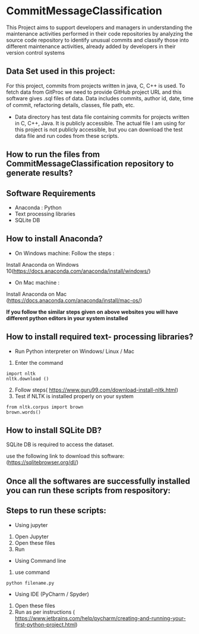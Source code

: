 # CommitMessageClassification
 This Project aims to support developers and managers in understanding the maintenance activities performed in their code repositories by analyzing  the source code repository to identify unusual commits and classify those into  different maintenance activities, already added by developers in their version control systems
 
## Data Set used in this project:

For this project, commits from projects written in java, C, C++ is used. To fetch data from GitProc we need to provide   GitHub project URL and this software gives .sql files of data. Data includes commits, author id, date, time of commit, refactoring details, classes, ﬁle path, etc.

* Data directory has test data file containing commits for projects written in C, C++, Java. It is publicly accessible. The actual file I am using for this project is not publicly accessible, but you can download the test data file and run codes from these scripts.


## How to run the files from CommitMessageClassification repository to generate results?

## Software Requirements
* Anaconda : Python 
* Text processing libraries 
* SQLite DB 

## How to install Anaconda?
* On Windows machine:
Follow the steps :

Install Anaconda on Windows 10(https://docs.anaconda.com/anaconda/install/windows/)

* On Mac machine :

Install Anaconda on Mac (https://docs.anaconda.com/anaconda/install/mac-os/)

**If you follow the similar steps given on above websites you will have different python editors in your system installed**


## How to install required text- processing libraries? 

* Run Python interpreter on Windows/ Linux / Mac
1. Enter the command 
  ```
  import nltk
  nltk.download ()
  ```
 2. Follow steps( https://www.guru99.com/download-install-nltk.html)
 3. Test if NLTK is installed properly on your system 
 ```
 from nltk.corpus import brown
 brown.words()
 
 ```
## How to install SQLite DB? 
SQLite DB is required to access the dataset.

use the following link to download this software:
(https://sqlitebrowser.org/dl/)

## Once all the softwares are successfully installed you can run these scripts from respository:
## Steps to run these scripts:
* Using jupyter
1. Open Jupyter
2.  Open these files 
3. Run 

* Using Command line
1. use command 
```
python filename.py

```

* Using IDE (PyCharm / Spyder)
1. Open these files 
2. Run as per instructions ( https://www.jetbrains.com/help/pycharm/creating-and-running-your-first-python-project.html)


